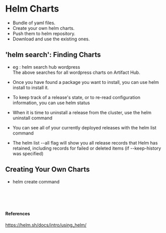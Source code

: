 # Helm Charts
- Bundle of yaml files.
- Create your own helm charts.
- Push them to helm repository.
- Download and use the existing ones.


## 'helm search': Finding Charts

- eg :  helm search hub wordpress <br/>
The above searches for all wordpress charts on Artifact Hub.

- Once you have found a package you want to install, you can use helm install to install it.

- To keep track of a release's state, or to re-read configuration information, you can use helm status
- When it is time to uninstall a release from the cluster, use the helm uninstall command
- You can see all of your currently deployed releases with the helm list command
- The helm list --all flag will show you all release records that Helm has retained, including records for failed or deleted items (if --keep-history was specified)


## Creating Your Own Charts
- helm create command

<br/>
<br/>
<br/>





#### References <br/>
https://helm.sh/docs/intro/using_helm/
